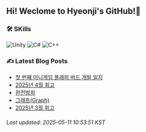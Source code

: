 ## Hi! Weclome to Hyeonji's GitHub!🌱
### 🛠️ SKills
![Unity](https://img.shields.io/badge/unity-%23000000.svg?style=for-the-badge&logo=unity&logoColor=white)
![C#](https://img.shields.io/badge/c%23-%23239120.svg?style=for-the-badge&logo=csharp&logoColor=white)
![C++](https://img.shields.io/badge/c++-%2300599C.svg?style=for-the-badge&logo=c%2B%2B&logoColor=white)

### ✍️ Latest Blog Posts
<!-- BLOG-POST-LIST:START -->
- [첫 번째 미니게임 플래피 버드 개발 일지](http://jjrdd.tistory.com/279)
- [2025년 4월 회고](http://jjrdd.tistory.com/278)
- [완전범죄](http://jjrdd.tistory.com/277)
- [그래프(Graph)](http://jjrdd.tistory.com/276)
- [2025년 3월 회고](http://jjrdd.tistory.com/275)

###### Last updated: 2025-05-11 10:53:51 KST
<!-- BLOG-POST-LIST:END -->
